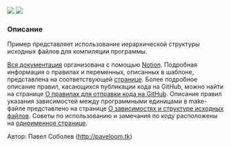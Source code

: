 [![](https://img.shields.io/badge/release-v1.2.1-informational.svg)](https://github.com/Paveloom/B1/releases/tag/v1.2.1) [![](https://img.shields.io/badge/docs-v1.0.0-informational.svg)](https://www.notion.so/paveloom/v1-0-0-ceaf273a72b44b8497bc16b4d7ebb069)

### Описание

Пример представляет использование иерархической структуры исходных файлов для компиляции программы.<br>

[Вся документация](https://www.notion.so/B1-fefcaf42ddf541d4b11cfcab63c2f018) организована с помощью [Notion](https://www.notion.so). Подробная информация о правилах и переменных, описанных в шаблоне, представлена на соответствующей [странице](https://www.notion.so/49d11052919e41ac9fc7a72664acc67f). Более подробное описание правил, касающихся публикации кода на GitHub, можно найти на странице [О правилах для отправки кода на GitHub](https://www.notion.so/GitHub-d1106c40ff8d4ca785220040797a7695). Описание правил указания зависимостей между программными единицами в make-файле представлено на странице [О зависимостях и структуре исходных файлов](https://www.notion.so/9fcfb8e34daf4b5d80311663ed1f2ec2). Советы по использованию и замечания по коду расположены на [одноименное странице](https://www.notion.so/2ce27dc6035a497d9364fff02c0c2093).

Автор: Павел Соболев (http://paveloom.tk)
